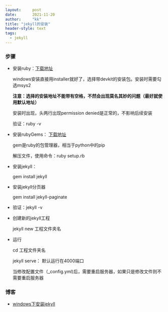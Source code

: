 ```yaml
---
layout:     post
date:       2021-11-20
author:     "kk"
title: "jekyll的安装"
header-style: text
tags:
  - jekyll
---
```


### 步骤

- 安装ruby：[下载地址](https://rubygems.org/pages/download)

  windows安装直接用installer就好了，选择带devkit的安装包。安装时需要勾选msys2

  **注意：选择的安装地址不能带有空格，不然会出现莫名其妙的问题（最好就使用默认地址）**

  安装时出现，头两行出现permission denied是正常的，不影响后续安装

  验证：ruby -v

- 安装rubyGems： [下载地址]( https://rubygems.org/pages/download)

  gem是ruby的包管理器，相当于python中的pip

  解压文件，使用命令：ruby setup.rb

- 安装jekyll：

  gem install jekyll

- 安装jekyll分页器

  gem install jekyll-paginate

- 验证：jekyll -v

- 创建新的jekyll工程

  jekyll new 工程文件夹名

- 运行

  cd 工程文件夹名
  
  jekyll serve： 默认运行在4000端口
  
  当修改配置文件（_config.yml)后，需要重启服务器，如果只是修改文件则不需要重启服务器

### 博客

- [windows下安装jekyll](https://www.cnblogs.com/mingyue5826/p/11533978.html)

